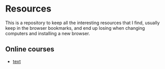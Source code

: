 # Resources
This is a repository to keep all the interesting resources that I find, usually keep in the browser bookmarks, and end up losing when changing computers and installing a new browser.
## Online courses
* [text](https://www.coursera.org/learn/competitive-data-science)
